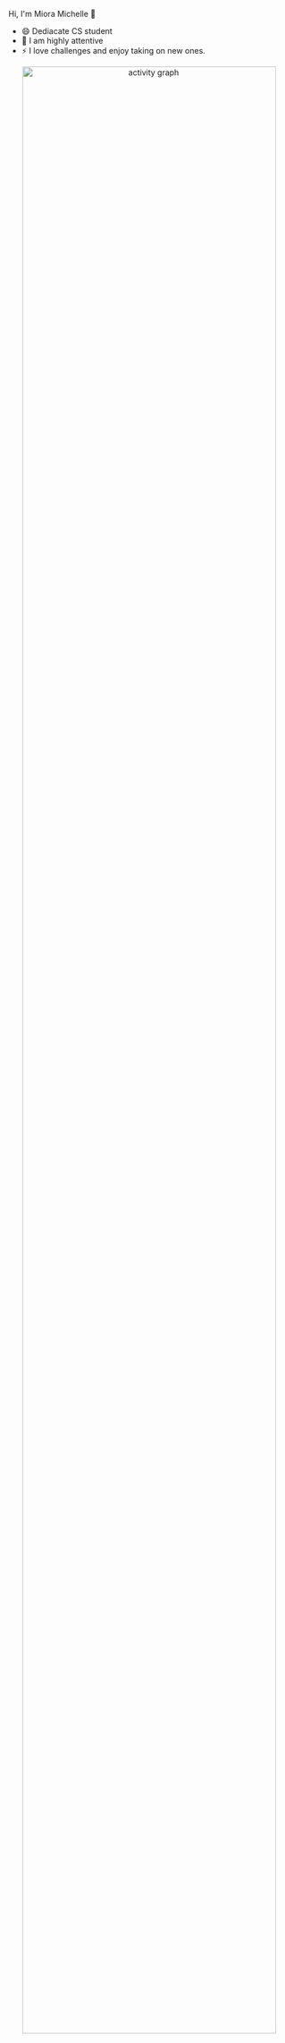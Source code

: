 Hi, I'm Miora Michelle 👋
- 😄 Dediacate CS student
- 🌱 I am highly attentive
- ⚡ I love challenges and enjoy taking on new ones.
<!--
**MioraMichellee/MioraMichellee** is a ✨ _special_ ✨ repository because its `README.md` (this file) appears on your GitHub profile. 

<a href="https://github.com/anuraghazra/github-readme-stats">
  <img height=200 align="center" src="https://github-readme-stats.vercel.app/api?username=MioraMichellee" />
</a>
<a href="https://github.com/anuraghazra/convoychat">
  <img height=200 align="center" src="https://github-readme-stats.vercel.app/api/top-langs?username=MioraMichellee&layout=compact&langs_count=8&card_width=320" />
</a>-->

<p align="center">
    <a href="https://ossinsight.io/analyze/MioraMichellee">
        <picture>
        <source media="(prefers-color-scheme: dark)" srcset="https://github-readme-activity-graph.vercel.app/graph?username=MioraMichellee&theme=react-dark&hide_border=true&hide_title=false&area=true&custom_title=MioraMichellee's%20Total%20contribution%20graph%20across%20all%20repo" >
                <img src="https://github-readme-activity-graph.vercel.app/graph?username=MioraMichellee&theme=react-light&hide_border=true&hide_title=false&area=true&custom_title=Total%20contribution%20graph%20in%20all%20repo" width="95%" alt="activity graph">            
        </picture>
    </a>
</p>

